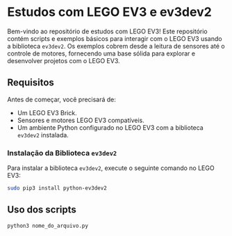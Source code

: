 # Estudos com LEGO EV3 e ev3dev2

Bem-vindo ao repositório de estudos com LEGO EV3! Este repositório contém scripts e exemplos básicos para interagir com o LEGO EV3 usando a biblioteca `ev3dev2`. Os exemplos cobrem desde a leitura de sensores até o controle de motores, fornecendo uma base sólida para explorar e desenvolver projetos com o LEGO EV3.

## Requisitos

Antes de começar, você precisará de:

- Um LEGO EV3 Brick.
- Sensores e motores LEGO EV3 compatíveis.
- Um ambiente Python configurado no LEGO EV3 com a biblioteca `ev3dev2` instalada.

### Instalação da Biblioteca `ev3dev2`

Para instalar a biblioteca `ev3dev2`, execute o seguinte comando no LEGO EV3:

```bash
sudo pip3 install python-ev3dev2
```

## Uso dos scripts

```bash
python3 nome_do_arquivo.py
```
